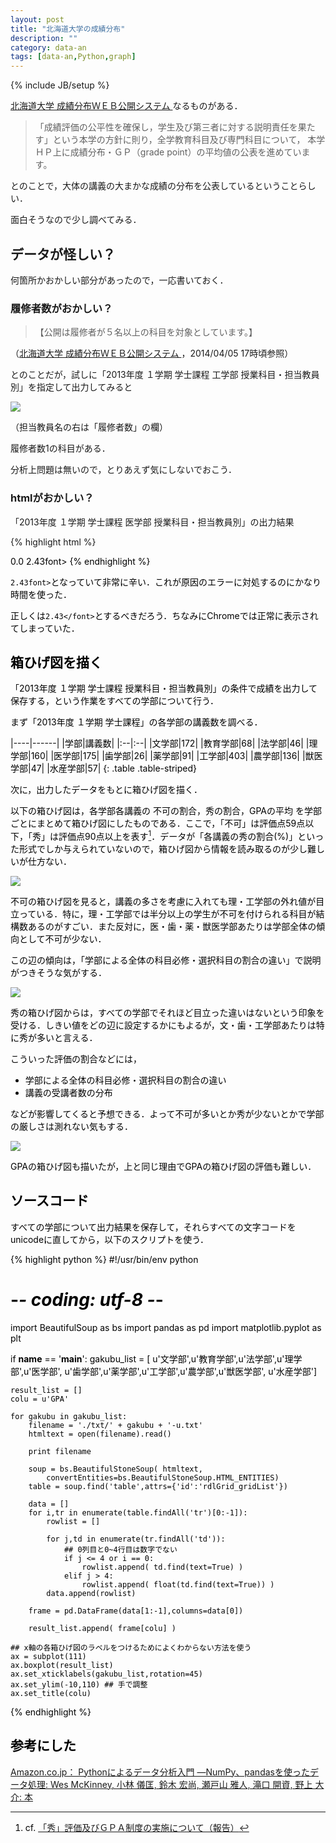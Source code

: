 ```yaml
---
layout: post
title: "北海道大学の成績分布"
description: ""
category: data-an
tags: [data-an,Python,graph]
---
```

{% include JB/setup %}

[北海道大学 成績分布ＷＥＢ公開システム ](http://educate.academic.hokudai.ac.jp/seiseki/GradeDistSerch.aspx)なるものがある．

>「成績評価の公平性を確保し，学生及び第三者に対する説明責任を果たす」という本学の方針に則り，全学教育科目及び専門科目について，
本学ＨＰ上に成績分布・ＧＰ（grade point）の平均値の公表を進めています。

とのことで，大体の講義の大まかな成績の分布を公表しているということらしい．

面白そうなので少し調べてみる．

## データが怪しい？ ##
何箇所かおかしい部分があったので，一応書いておく．

### 履修者数がおかしい？ ###
>【公開は履修者が５名以上の科目を対象としています。】

（[北海道大学 成績分布ＷＥＢ公開システム ](http://educate.academic.hokudai.ac.jp/seiseki/GradeDistSerch.aspx)，2014/04/05 17時頃参照）

とのことだが，試しに「2013年度 １学期 学士課程 工学部 授業科目・担当教員別」を指定して出力してみると

![](/image/2014-10-03/20140405170345.png)

（担当教員名の右は「履修者数」の欄）

履修者数1の科目がある．

分析上問題は無いので，とりあえず気にしないでおこう．

### htmlがおかしい？ ###
「2013年度 １学期 学士課程 医学部 授業科目・担当教員別」の出力結果

{% highlight html %}
<td align="Right">
  <font color="0">0.0
  </font>
</td>
<td align="Right">
  <font color="0">2.43font>
</td>
</tr>
<tr>
{% endhighlight %}

`2.43font>`となっていて非常に辛い．これが原因のエラーに対処するのにかなり時間を使った．

正しくは`2.43</font>`とするべきだろう．ちなみにChromeでは正常に表示されてしまっていた．

## 箱ひげ図を描く ##
「2013年度 １学期 学士課程 授業科目・担当教員別」の条件で成績を出力して保存する，という作業をすべての学部について行う．

まず「2013年度 １学期 学士課程」の各学部の講義数を調べる．

|----|------|
|学部|講義数|
|:--|:--|
|文学部|172|
|教育学部|68|
|法学部|46|
|理学部|160|
|医学部|175|
|歯学部|26|
|薬学部|91|
|工学部|403|
|農学部|136|
|獣医学部|47|
|水産学部|57|
{: .table .table-striped}

次に，出力したデータをもとに箱ひげ図を描く．

以下の箱ひげ図は，各学部各講義の 不可の割合，秀の割合，GPAの平均 を学部ごとにまとめて箱ひげ図にしたものである．ここで，「不可」は評価点59点以下，「秀」は評価点90点以上を表す[^gpa]．データが「各講義の秀の割合(%)」といった形式でしか与えられていないので，箱ひげ図から情報を読み取るのが少し難しいが仕方ない．

[^gpa]: cf. [「秀」評価及びＧＰＡ制度の実施について（報告）](http://educate.academic.hokudai.ac.jp/GPA/gpa.pdf)

![](/image/2014-10-03/boxplot-huka.png)

不可の箱ひげ図を見ると，講義の多さを考慮に入れても理・工学部の外れ値が目立っている．特に，理・工学部では半分以上の学生が不可を付けられる科目が結構数あるのがすごい．また反対に，医・歯・薬・獣医学部あたりは学部全体の傾向として不可が少ない．

この辺の傾向は，「学部による全体の科目必修・選択科目の割合の違い」で説明がつきそうな気がする．

![](/image/2014-10-03/boxplot-shu.png)

秀の箱ひげ図からは，すべての学部でそれほど目立った違いはないという印象を受ける．しきい値をどの辺に設定するかにもよるが，文・歯・工学部あたりは特に秀が多いと言える．

こういった評価の割合などには，

 - 学部による全体の科目必修・選択科目の割合の違い
 - 講義の受講者数の分布

などが影響してくると予想できる．よって不可が多いとか秀が少ないとかで学部の厳しさは測れない気もする．

![](/image/2014-10-03/boxplot-gpa.png)

GPAの箱ひげ図も描いたが，上と同じ理由でGPAの箱ひげ図の評価も難しい．

## ソースコード ##
すべての学部について出力結果を保存して，それらすべての文字コードをunicodeに直してから，以下のスクリプトを使う．


{% highlight python %}
#!/usr/bin/env python
# -*- coding: utf-8 -*-

import BeautifulSoup as bs
import pandas as pd
import matplotlib.pyplot as plt

if __name__ == '__main__':
    gakubu_list = [
        u'文学部',u'教育学部',u'法学部',u'理学部',u'医学部',
        u'歯学部',u'薬学部',u'工学部',u'農学部',u'獣医学部',
        u'水産学部']

    result_list = []
    colu = u'GPA'

    for gakubu in gakubu_list:
        filename = './txt/' + gakubu + '-u.txt'
        htmltext = open(filename).read()

        print filename

        soup = bs.BeautifulStoneSoup( htmltext, 
            convertEntities=bs.BeautifulStoneSoup.HTML_ENTITIES)
        table = soup.find('table',attrs={'id':'rdlGrid_gridList'})

        data = []
        for i,tr in enumerate(table.findAll('tr')[0:-1]):
            rowlist = []

            for j,td in enumerate(tr.findAll('td')):
                ## 0列目と0~4行目は数字でない
                if j <= 4 or i == 0:
                    rowlist.append( td.find(text=True) )
                elif j > 4:
                    rowlist.append( float(td.find(text=True)) )
            data.append(rowlist)

        frame = pd.DataFrame(data[1:-1],columns=data[0])
        
        result_list.append( frame[colu] )

    ## x軸の各箱ひげ図のラベルをつけるためによくわからない方法を使う
    ax = subplot(111)
    ax.boxplot(result_list)
    ax.set_xticklabels(gakubu_list,rotation=45)
    ax.set_ylim(-10,110) ## 手で調整
    ax.set_title(colu)
{% endhighlight %}

## 参考にした ##
[Amazon.co.jp： Pythonによるデータ分析入門 ―NumPy、pandasを使ったデータ処理: Wes McKinney, 小林 儀匡, 鈴木 宏尚, 瀬戸山 雅人, 滝口 開資, 野上 大介: 本](http://www.amazon.co.jp/Python%E3%81%AB%E3%82%88%E3%82%8B%E3%83%87%E3%83%BC%E3%82%BF%E5%88%86%E6%9E%90%E5%85%A5%E9%96%80-%E2%80%95NumPy%E3%80%81pandas%E3%82%92%E4%BD%BF%E3%81%A3%E3%81%9F%E3%83%87%E3%83%BC%E3%82%BF%E5%87%A6%E7%90%86-Wes-McKinney/dp/4873116554)

